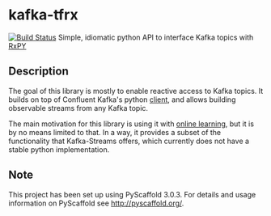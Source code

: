 kafka-tfrx
==========


[![Build Status](https://travis-ci.org/carlomazzaferro/kryptoflow.svg?branch=master)](https://travis-ci.org/carlomazzaferro/kryptoflow)
Simple, idiomatic python API to interface Kafka topics with [RxPY](https://github.com/ReactiveX/RxPY)

## Description

The goal of this library is mostly to enable reactive access to Kafka topics. It builds on top of Confluent Kafka's 
python [client](https://github.com/confluentinc/confluent-kafka-python), and allows building observable streams from
any Kafka topic.

The main motivation for this library is using it with [online learning](https://en.wikipedia.org/wiki/Online_machine_learning), 
but it is by no means limited to that. In a way, it provides a subset of the functionality that Kafka-Streams offers,
which currently does not have a stable python implementation. 



## Note

This project has been set up using PyScaffold 3.0.3. For details and
usage information on PyScaffold see <http://pyscaffold.org/>.
